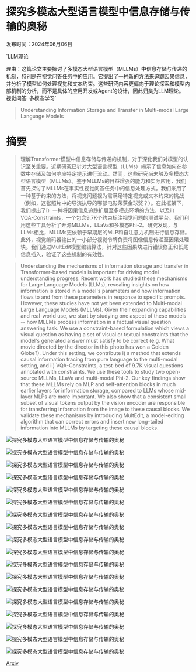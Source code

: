 # 探究多模态大型语言模型中信息存储与传输的奥秘

发布时间：2024年06月06日

`LLM理论

理由：这篇论文主要探讨了多模态大型语言模型（MLLMs）中信息存储与传递的机制，特别是在视觉问答任务中的应用。它提出了一种新的方法来追踪因果信息，并分析了模型如何处理视觉和文本约束。这些研究内容更偏向于理论探索和模型内部机制的分析，而不是具体的应用开发或Agent的设计，因此归类为LLM理论。` `视觉问答` `多模态学习`

> Understanding Information Storage and Transfer in Multi-modal Large Language Models

# 摘要

> 理解Transformer模型中信息存储与传递的机制，对于深化我们对模型的认识至关重要。近期研究已针对大型语言模型（LLMs）揭示了信息如何在参数中存储及如何响应特定提示进行流动。然而，这些研究尚未触及多模态大型语言模型（MLLMs）。鉴于MLLMs的日益增强的能力和实际应用，我们首先探讨了MLLMs在事实性视觉问答任务中的信息处理方式。我们采用了一种基于约束的方法，将视觉问题视为需满足特定视觉或文本约束的挑战（例如，这张照片中的导演执导的哪部电影荣获金球奖？）。在此框架下，我们提出了i）一种将因果信息追踪扩展至多模态环境的方法，以及ii）VQA-Constraints，一个包含9.7K个约束标注视觉问题的测试平台。我们利用这些工具分析了开源MLLMs，LLaVa和多模态Phi-2。研究发现，与LLMs相比，MLLMs更依赖于早期层的MLP和自注意力机制进行信息存储。此外，视觉编码器输出的一小部分视觉令牌负责将图像信息传递至因果处理块。我们通过MultEdit模型编辑算法，针对这些因果块进行错误修正和长尾信息插入，验证了这些机制的有效性。

> Understanding the mechanisms of information storage and transfer in Transformer-based models is important for driving model understanding progress. Recent work has studied these mechanisms for Large Language Models (LLMs), revealing insights on how information is stored in a model's parameters and how information flows to and from these parameters in response to specific prompts. However, these studies have not yet been extended to Multi-modal Large Language Models (MLLMs). Given their expanding capabilities and real-world use, we start by studying one aspect of these models -- how MLLMs process information in a factual visual question answering task. We use a constraint-based formulation which views a visual question as having a set of visual or textual constraints that the model's generated answer must satisfy to be correct (e.g. What movie directed by the director in this photo has won a Golden Globe?). Under this setting, we contribute i) a method that extends causal information tracing from pure language to the multi-modal setting, and ii) VQA-Constraints, a test-bed of 9.7K visual questions annotated with constraints. We use these tools to study two open-source MLLMs, LLaVa and multi-modal Phi-2. Our key findings show that these MLLMs rely on MLP and self-attention blocks in much earlier layers for information storage, compared to LLMs whose mid-layer MLPs are more important. We also show that a consistent small subset of visual tokens output by the vision encoder are responsible for transferring information from the image to these causal blocks. We validate these mechanisms by introducing MultEdit, a model-editing algorithm that can correct errors and insert new long-tailed information into MLLMs by targeting these causal blocks.

![探究多模态大型语言模型中信息存储与传输的奥秘](../../../paper_images/2406.04236/x1.png)

![探究多模态大型语言模型中信息存储与传输的奥秘](../../../paper_images/2406.04236/x2.png)

![探究多模态大型语言模型中信息存储与传输的奥秘](../../../paper_images/2406.04236/x3.png)

![探究多模态大型语言模型中信息存储与传输的奥秘](../../../paper_images/2406.04236/x4.png)

![探究多模态大型语言模型中信息存储与传输的奥秘](../../../paper_images/2406.04236/x5.png)

![探究多模态大型语言模型中信息存储与传输的奥秘](../../../paper_images/2406.04236/x6.png)

![探究多模态大型语言模型中信息存储与传输的奥秘](../../../paper_images/2406.04236/x7.png)

![探究多模态大型语言模型中信息存储与传输的奥秘](../../../paper_images/2406.04236/x8.png)

![探究多模态大型语言模型中信息存储与传输的奥秘](../../../paper_images/2406.04236/x9.png)

![探究多模态大型语言模型中信息存储与传输的奥秘](../../../paper_images/2406.04236/x10.png)

![探究多模态大型语言模型中信息存储与传输的奥秘](../../../paper_images/2406.04236/x11.png)

![探究多模态大型语言模型中信息存储与传输的奥秘](../../../paper_images/2406.04236/x12.png)

![探究多模态大型语言模型中信息存储与传输的奥秘](../../../paper_images/2406.04236/x13.png)

![探究多模态大型语言模型中信息存储与传输的奥秘](../../../paper_images/2406.04236/x14.png)

![探究多模态大型语言模型中信息存储与传输的奥秘](../../../paper_images/2406.04236/x15.png)

![探究多模态大型语言模型中信息存储与传输的奥秘](../../../paper_images/2406.04236/x16.png)

![探究多模态大型语言模型中信息存储与传输的奥秘](../../../paper_images/2406.04236/x17.png)

![探究多模态大型语言模型中信息存储与传输的奥秘](../../../paper_images/2406.04236/x18.png)

[Arxiv](https://arxiv.org/abs/2406.04236)